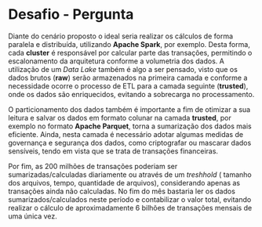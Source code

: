 # Desafio - Pergunta
  Diante do cenário proposto o ideal seria realizar os cálculos de forma paralela e distribuída, utilizando **Apache Spark**, por exemplo. Desta forma, cada **cluster** é responsável por calcular parte das transações, permitindo o escalonamento da arquitetura conforme a volumetria dos dados.  A utilização de um *Data Lake* também é algo a ser pensado, visto que os dados brutos (**raw**) serão armazenados na primeira camada e conforme a necessidade ocorre o processo de ETL para a camada seguinte (**trusted**), onde os dados são enriquecidos, evitando a sobrecarga no processamento.  

  O particionamento dos dados também é importante a fim de otimizar a sua leitura e salvar os dados em formato colunar na camada **trusted**, por exemplo no formato **Apache Parquet**, torna a sumarização dos dados mais eficiente. Ainda, nesta camada é necessário adotar algumas medidas de governança e segurança dos dados, como criptografar ou mascarar dados sensíveis, tendo em vista que se trata de transações financeiras. 

  Por fim, as 200 milhões de transações poderiam ser sumarizadas/calculadas diariamente ou através de um *treshhold*  ( tamanho dos arquivos, tempo, quantidade de arquivos), considerando apenas as transações ainda não calculadas. No fim do mês bastaria ler os dados sumarizados/calculados neste período e contabilizar o valor total, evitando realizar o cálculo de aproximadamente 6 bilhões de transações mensais de uma única vez.  

 
